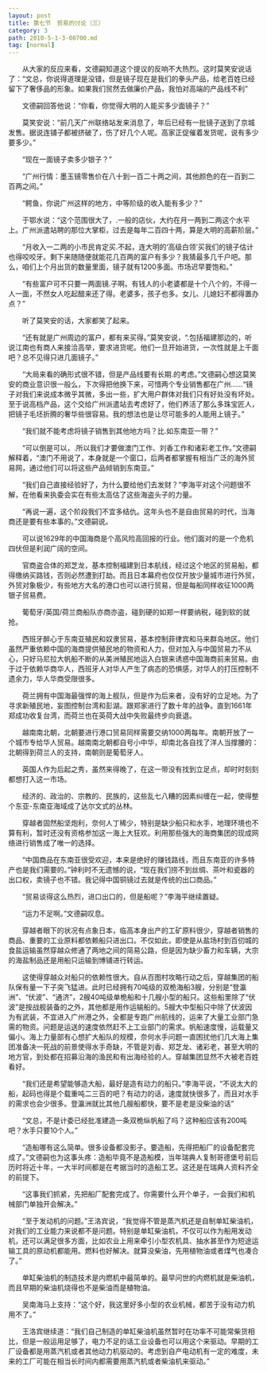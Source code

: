 ```yaml
---
layout: post
title: 第七节　贸易的讨论（三）
category: 3
path: 2010-5-1-3-00700.md
tag: [normal]
---
```


　　从大家的反应来看，文德嗣知道这个提议的反响不大热烈。这时莫笑安说话了：“文总，你说得道理是没错，但是镜子现在是我们的拳头产品，给老百姓已经留下了奢侈品的形象。如果我们贸然去做廉价产品，我怕对高端的产品线不利”

　　文德嗣回答他说：“你看，你觉得大明的人能买多少面镜子？”

　　莫笑安说：“前几天广州联络站发来消息了，年后已经有一批镜子送到了京城发售。据说连铺子都被挤破了，伤了好几个人呢。高家正促催着发货呢，说有多少要多少。”

　　“现在一面镜子卖多少银子？”

　　“广州行情：墨玉镜零售价在八十到一百二十两之间，其他颜色的在一百到二百两之间。”

　　“鳄鱼，你说广州这样的地方，中等阶级的收入能有多少？”

　　于鄂水说：“这个范围很大了，.一般的店伙，大约在月一两到二两这个水平上。广州派遣站聘的那位大掌柜，过去是每年二百四十两，算是大明的高薪阶层。”

　　“月收入一二两的小市民肯定买.不起，连大明的‘高级白领’买我们的镜子估计也得咬咬牙。剩下来随随便就能花几百两的富户有多少？我猜最多几千户吧。那么，咱们上个月出货的数量里面，镜子就有1200多面。市场迟早要饱和。”

　　“有些富户可不只要一两面镜.子啊。有钱人的小老婆都是十个八个的，不得一人一面，不然女人吃起醋来还了得。老婆多，孩子也多。女儿、儿媳妇不都得置办点？”

　　听了莫笑安的话，大家都笑了起来。

　　“还有就是广州周边的富户，都有来买得。”莫笑安说，“.包括福建那边的，听说江南也有商人来接洽高举，要求进货呢。他们一旦开始进货，一次性就是上千面吧？总不见得只进几面镜子。”

　　“大局来看的确形式很不错，但是产品线要有长期.的考虑。”文德嗣心想这莫笑安的商业意识很一般么，下次得把他换下来，可惜两个专业销售都在广州……“镜子对我们来说成本微乎其微，多出一些，扩大用户群体对我们只有好处没有坏处。至于说高档产品，这个交给广州派遣站去考虑好了，他们养活了那么多珠宝匠人，把镜子毛坯折腾的奢华些很容易。我的想法也是让尽可能多的人能用上镜子。”

　　“我们就不能考虑将镜子销售到其他地方吗？比.如东南亚一带？”

　　“可以倒是可以，.所以我们才要做澳门工作、刘香工作和诸彩老工作。”文德嗣解释着，“澳门不用说了，本身就是一个窗口，后两者都掌握有相当广泛的海外贸易网，通过他们可以将这些产品倾销到东南亚。”

　　“我们自己直接经验好了，为什么要给他们去发财？”李海平对这个问题很不解，在他看来执委会实在有些太高估了这些海盗头子的力量。

　　“再说一遍，这个阶段我们不宜多结仇。这年头也不是自由贸易的时代，当海商还是要有些本事的。”文德嗣说。

　　可以说1629年的中国海商是个高风险高回报的行业。他们面对的是一个危机四伏但是利润广阔的空间。

　　官商盗合体的郑芝龙，基本控制福建到日本航线，经过这个地区的贸易船，都得缴纳买路钱，否则必然遭到打劫。而且日本幕府也仅仅开放少量城市进行外贸，外贸对象极少，有些地方大名的港口也可以进行贸易，但是每船同样收征1000两银子贸易费。

　　葡萄牙/英国/荷兰商船队亦商亦盗，碰到硬的如郑一样要纳税，碰到软的就抢。

　　西班牙醉心于东南亚殖民和奴隶贸易，基本控制菲律宾和马来群岛地区。他们虽然严重依赖中国的海商提供殖民地的物资和人力，但对加入与中国贸易力不从心，只好马尼拉大帆船不断的从美洲殖民地运入白银来诱惑中国海商前来贸易。由于过于依赖华商华人，西班牙人对华人产生了病态的恐惧感，对华人的打压控制不遗余力，华人华商受限很多。

　　荷兰拥有中国海最强悍的海上舰队，但是作为后来者，没有好的立足地。为了寻求新殖民地，妄图控制台湾和彭湖。跟郑家进行了数十年的战争。直到1661年郑成功收复台湾，而荷兰也在英荷大战中失败最终步向衰退。

　　越南南北朝，北朝要进行港口贸易同样需要交纳1000两每年。南朝开放了一个城市专给华人贸易。越南南北朝都自号小中华，却南北各自找了洋人当撑腰的：北朝得到荷兰人的支持，南朝则是葡萄牙人。

　　英国人作为后起之秀，虽然来得晚了，在这一带没有找到立足点，却时时刻刻都想打入这一市场。

　　经济的、政治的、宗教的、民族的，这些乱七八糟的因素纠缠在一起，使得整个东亚-东南亚海域成了达尔文式的丛林。

　　穿越者固然船坚炮利，奈何人丁稀少，特别是缺少船只和水手，地理环境也不算有利，暂时还没有资格参加这一海上大狂欢。利用那些强大的海商集团的现成网络进行销售成了唯一的选择。

　　“中国商品在东南亚很受欢迎，本来是绝好的赚钱路线，而且东南亚的许多特产也是我们需要的。”钟利时不无遗憾的说，“现在我们捞不到丝绸、茶叶和瓷器的出口权，卖镜子也不错。我记得中国铜镜过去就是传统的出口商品。”

　　“贸易谈得这么热烈，进口出口的，但是船呢？”李海平继续置疑。

　　“运力不足啊。”文德嗣叹息。

　　穿越者眼下的状况有点象日本，临高本身出产的工矿原料很少，穿越者销售的商品、重要的工业原料都依赖船只进出口。不仅如此，即使是从盐场村到百仞城的食盐运输虽然穿越众修通了两地之间的简易公路，但是因为缺少畜力和车辆，大宗的海盐制品还是用船只运输到博铺进行转运。

　　这使得穿越众对船只的依赖性很大。自从百图村攻略行动之后，穿越集团的船队保有量一下子突飞猛进。此时已经拥有70吨级的双桅海船3艘，分别是“登瀛洲”、“伏波”、“通济”，2艘40吨级单桅船和十几艘小型的船只。这些船里除了“伏波”是按战舰装备的之外，其他都是用作运输船的。5艘大中型船只中除了伏波因为有武装，不宜进入广州港之外，全都是专跑广州航线的，运来了大量工业部门急需的物资。问题是运送的速度依然赶不上工业部门的需求。帆船速度慢，运载量又偏小。海上力量部有心想扩大船队的规模，奈何水手问题一直困扰他们几大海上集团准备决一死战的前景使得水手奇缺，不管是刘香、郑芝龙、诸彩老，甚至大明的地方官，到处都在招募沿海的渔民和有出海经验的人。穿越集团显然不大被老百姓看好。

　　“我们还是希望能够造大船，最好是造有动力的船只。”李海平说，“不说太大的船，起码也得是个载重吨二三百的吧？有动力的话，速度就快很多了，而且对水手的需求也会少很多。登瀛洲就比其他几艘船都快，要不是老是没柴油的话”

　　“文总，不是计委已经批准建造一条双桅纵帆船了吗？这种船应该有200吨吧？水手只要10个人。”

　　“造船哪有这么简单。很多设备都没影子。要造船，先得把船厂的设备配套完成了。”文德嗣也为这事头疼：造船毕竟不是造船模，当年瑞典人复制哥德堡号前后历时将近十年，一大半时间都是在考据当时的造船工艺。这还是在瑞典人资料齐全的前提下。

　　“这事我们抓紧，先把船厂配套完成了。你需要什么开个单子，一会我们和机械部门单独开会解决。”

　　“至于发动机的问题。”王洛宾说，“我觉得不管是蒸汽机还是自制单缸柴油机，对我们的工业能力来说都不是问题。特别是单缸柴油机，不仅可以作为船用发动机，还可以满足很多方面，比如农业上用来牵引小型农机具、抽水甚至作为短途运输工具的原动机都能用。燃料也好解决。就算没柴油，先用植物油或者煤气也凑合了。”

　　单缸柴油机的制造技术是内燃机中最简单的。最早问世的内燃机就是柴油机，而且早期的柴油机烧得也不是柴油而是植物油。

　　吴南海马上支持：“这个好，我这里好多小型的农业机械，都苦于没有动力机用不了。”

　　王洛宾继续道：“我们自己制造的单缸柴油机虽然暂时在功率不可能常柴货相比，但是一般运用足够了，电力不足的话工业设备也可以用这个来驱动。早期的工厂设备都是用蒸汽机或者其他动力机驱动的。考虑到自产电动机有一定的难度，未来的工厂可能在相当长时间内都需要用蒸汽机或者柴油机来驱动。”